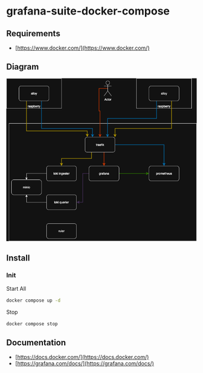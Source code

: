 # grafana-suite-docker-compose

## Requirements

* [https://www.docker.com/](https://www.docker.com/)

## Diagram

![Diagram](metricmind.drawio.png)

## Install

### Init

Start All

```sh
docker compose up -d
```

Stop

```sh
docker compose stop
```

## Documentation

* [https://docs.docker.com/](https://docs.docker.com/)
* [https://grafana.com/docs/](https://grafana.com/docs/)